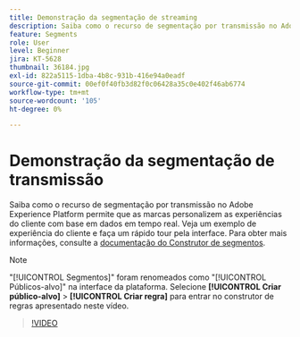 ```yaml
---
title: Demonstração da segmentação de streaming
description: Saiba como o recurso de segmentação por transmissão no Adobe Experience Platform permite que as marcas personalizem as experiências do cliente com base em dados em tempo real. Veja um exemplo de experiência do cliente e faça um rápido tour pela interface.
feature: Segments
role: User
level: Beginner
jira: KT-5628
thumbnail: 36184.jpg
exl-id: 822a5115-1dba-4b8c-931b-416e94a0eadf
source-git-commit: 00ef0f40fb3d82f0c06428a35c0e402f46ab6774
workflow-type: tm+mt
source-wordcount: '105'
ht-degree: 0%

---
```


# Demonstração da segmentação de transmissão

Saiba como o recurso de segmentação por transmissão no Adobe Experience Platform permite que as marcas personalizem as experiências do cliente com base em dados em tempo real. Veja um exemplo de experiência do cliente e faça um rápido tour pela interface. Para obter mais informações, consulte a [documentação do Construtor de segmentos](https://experienceleague.adobe.com/docs/experience-platform/segmentation/ui/segment-builder.html?lang=pt-br).

>[!NOTE]
>
> &quot;[!UICONTROL Segmentos]&quot; foram renomeados como &quot;[!UICONTROL Públicos-alvo]&quot; na interface da plataforma. Selecione **[!UICONTROL Criar público-alvo]** > **[!UICONTROL Criar regra]** para entrar no construtor de regras apresentado neste vídeo.

>[!VIDEO](https://video.tv.adobe.com/v/36184?learn=on)


